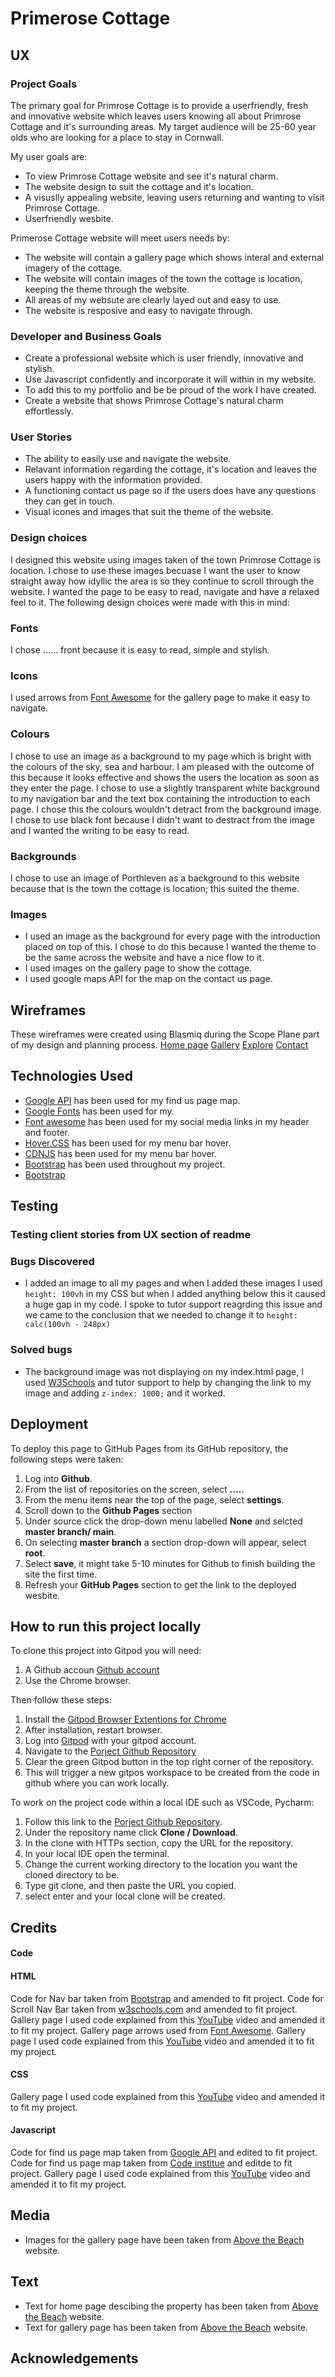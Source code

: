 # Primerose Cottage

## UX

### Project Goals
The primary goal for Primrose Cottage is to provide a userfriendly, fresh and innovative website which leaves users knowing all about Primrose Cottage and it's surrounding areas. My target audience will be 25-60 year olds who are looking for a place to stay in Cornwall. 

My user goals are:
* To view Primrose Cottage website and see it's natural charm.
* The website design to suit the cottage and it's location.
* A visuslly appealing website, leaving users returning and wanting to visit Primrose Cottage.
* Userfriendly wesbite. 


Primerose Cottage website will meet users needs by:
* The website will contain a gallery page which shows interal and external imagery of the cottage.
* The website will contain images of the town the cottage is location, keeping the theme through the website.
* All areas of my websute are clearly layed out and easy to use.
* The website is resposive and easy to navigate through.


### Developer and Business Goals
* Create a professional website which is user friendly, innovative and stylish.
* Use Javascript confidently and incorporate it will within in my website.
* To add this to my portfolio and be be proud of the work I have created.
* Create a website that shows Primrose Cottage's natural charm effortlessly.


### User Stories 
* The ability to easily use and navigate the website.
* Relavant information regarding the cottage, it's location and leaves the users happy with the information provided.
* A functioning contact us page so if the users does have any questions they can get in touch.
* Visual icones and images that suit the theme of the website.


### Design choices 
I designed this website using images taken of the town Primrose Cottage is location. I chose to use these images becuase I want the user to know straight away how idyllic the area is so they continue to scroll through the website.
I wanted the page to be easy to read, navigate and have a relaxed feel to it. The following design choices were made with this in mind:

### Fonts
I chose ...... front because it is easy to read, simple and stylish. 

### Icons
I used arrows from [Font Awesome](https://fontawesome.com/) for the gallery page to make it easy to navigate.

### Colours
I chose to use an image as a background to my page which is bright with the colours of the sky, sea and harbour. I am pleased with the outcome of this because it looks effective and shows the users the location as soon as they enter the page.
I chose to use a slightly transparent white background to my navigation bar and the text box containing the introduction to each page. I chose this the colours wouldn't detract from the background image. 
I chose to use black font because I didn't want to destract from the image and I wanted the writing to be easy to read.


### Backgrounds 
I chose to use an image of Porthleven as a background to this website because that is the town the cottage is location; this suited the theme.


### Images 
* I used an image as the background for every page with the introduction placed on top of this. I chose to do this because I wanted the theme to be the same across the website and have a nice flow to it.
* I used images on the gallery page to show the cottage.
* I used google maps API for the map on the contact us page.

## Wireframes 
These wireframes were created using Blasmiq during the Scope Plane part of my design and planning process.
[Home page]()
[Gallery]()
[Explore]()
[Contact]()

## Technologies Used 

* [Google API](https://developers.google.com/maps/documentation/javascript/examples/marker-clustering#maps_marker_clustering-javascript) has been used for my find us page map.
* [Google Fonts](https://https://fonts.google.com/) has been used for my.
* [Font awesome](https://fontawesome.com/) has been used for my social media links in my header and footer.
* [Hover.CSS](https://ianlunn.github.io/Hover/) has been used for my menu bar hover.
* [CDNJS](https://cdnjs.com/libraries?q=hover) has been used for my menu bar hover.
* [Bootstrap](https://getbootstrap.com/docs/5.0/layout/grid/) has been used throughout my project.
* [Bootstrap](https://getbootstrap.com/docs/4.2/getting-started/introduction/#js)

## Testing



### Testing client stories from UX section of readme



### Bugs Discovered 
* I added an image to all my pages and when I added these images I used ``height: 100vh`` in my CSS but when I added anything below this it caused a huge gap in my code. I spoke to tutor support reagrding this issue and we came to the conclusion that we needed to change it to ``height: calc(100vh - 248px)``


### Solved bugs
* The background image was not displaying on my index.html page, I used [W3Schools](https://www.w3schools.com/cssref/pr_pos_z-index.asp) and tutor support to help by changing the link to my image and adding `z-index: 1000;` and it worked. 

## Deployment

To deploy this page to GitHub Pages from its GitHub repository, the following steps were taken:
1. Log into **Github**.
2. From the list of repositories on the screen, select **....**.
3. From the menu items near the top of the page, select **settings**.
4. Scroll down to the **Github Pages** section
5. Under source click the drop-down menu labelled **None** and selcted **master branch/ main**.
6. On selecting **master branch** a section drop-down will appear, select **root**.
7. Select **save**, it might take 5-10 minutes for Github to finish building the site the first time.
8. Refresh your **GitHub Pages** section to get the link to the deployed wesbite. 

## How to run this project locally 
To clone this project into Gitpod you will need:
1. A Github accoun [Github account](https://github.com/)
2. Use the Chrome browser.

Then follow these steps:
1. Install the [Gitpod Browser Extentions for Chrome](https://www.gitpod.io/docs/browser-extension/)
2. After installation, restart browser.
3. Log into [Gitpod](https://www.gitpod.io/) with your gitpod account.
4. Navigate to the [Porject Github Repository](https://github.com/carolinecole25/travel)
5. Clear the green Gitpod button in the top right corner of the repository.
6. This will trigger a new gitpos workspace to be created from the code in github where you can work locally. 

To work on the project code within a local IDE such as VSCode, Pycharm:
1. Follow this link to the [Porject Github Repository](https://github.com/carolinecole25/travel).
2. Under the repository name click **Clone / Download**.
3. In the clone with HTTPs section, copy the URL for the repository.
4. In your local IDE open the terminal.
5. Change the current working directory to the location you want the cloned directory to be.
6. Type git clone, and then paste the URL you copied.
7. select enter and your local clone will be created.


## Credits

#### Code

#### HTML
Code for Nav bar taken from [Bootstrap](https://getbootstrap.com/docs/4.1/components/navbar/) and amended to fit project.
Code for Scroll Nav Bar taken from [w3schools.com](https://www.w3schools.com/howto/howto_js_navbar_sticky.asp) and amended to fit project.
Gallery page I used code explained from this [YouTube](https://www.youtube.com/watch?v=VYsVOamdB0g) video and amended it to fit my project.
Gallery page arrows used from [Font Awesome](https://fontawesome.com/icons/arrow-left?style=solid). 
Gallery page I used code explained from this [YouTube](https://www.youtube.com/watch?v=VYsVOamdB0g) video and amended it to fit my project.

#### CSS
Gallery page I used code explained from this [YouTube](https://www.youtube.com/watch?v=VYsVOamdB0g) video and amended it to fit my project.


#### Javascript
Code for find us page map taken from [Google API](https://developers.google.com/maps/documentation/javascript/examples/marker-clustering#maps_marker_clustering-javascript) and edited to fit project.
Code for find us page map taken from [Code institue](https://github.com/Code-Institute-Solutions/InteractiveFrontendDevelopment-Resume/tree/master/01-GoogleMaps/04-rendering_the_map) and editde to fit project.
Gallery page I used code explained from this [YouTube](https://www.youtube.com/watch?v=VYsVOamdB0g) video and amended it to fit my project.

## Media
* Images for the gallery page have been taken from [Above the Beach](https://www.abovebeachcottages.co.uk/cottage/prmros-primrose-cottage) website.

## Text 
* Text for home page descibing the property has been taken from [Above the Beach](https://www.abovebeachcottages.co.uk/cottage/prmros-primrose-cottage) website.
* Text for gallery page has been taken from [Above the Beach](https://www.abovebeachcottages.co.uk/cottage/prmros-primrose-cottage) website.


## Acknowledgements